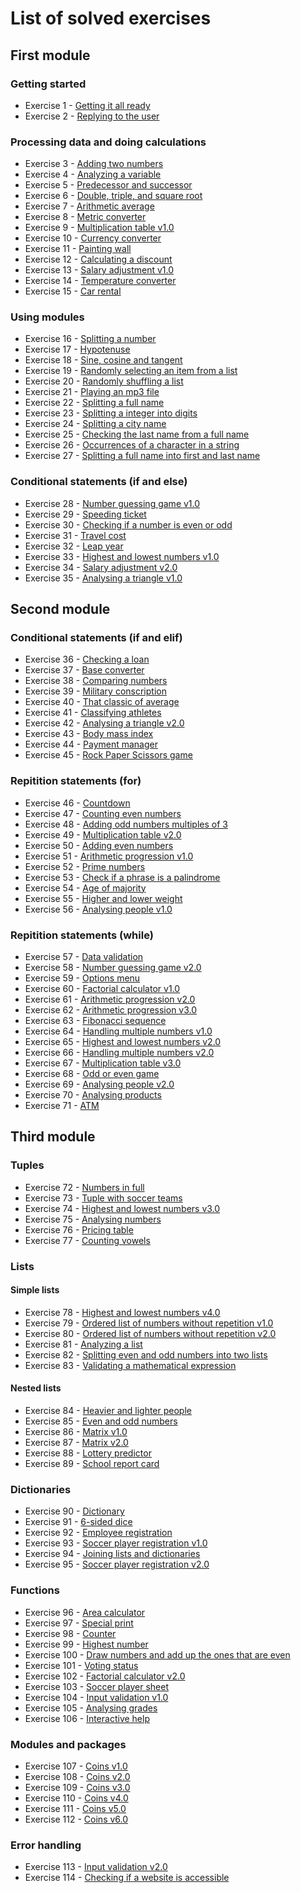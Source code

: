 # List of solved exercises

## First module

### Getting started

-   Exercise 1 - [Getting it all ready](https://github.com/felipe-coletti/python-course/blob/main/module-001/exercise-001.py)
-   Exercise 2 - [Replying to the user](https://github.com/felipe-coletti/python-course/blob/main/module-001/exercise-002.py)

### Processing data and doing calculations

-   Exercise 3 - [Adding two numbers](https://github.com/felipe-coletti/python-course/blob/main/module-001/exercise-003.py)
-   Exercise 4 - [Analyzing a variable](https://github.com/felipe-coletti/python-course/blob/main/module-001/exercise-004.py)
-   Exercise 5 - [Predecessor and successor](https://github.com/felipe-coletti/python-course/blob/main/module-001/exercise-005.py)
-   Exercise 6 - [Double, triple, and square root](https://github.com/felipe-coletti/python-course/blob/main/module-001/exercise-006.py)
-   Exercise 7 - [Arithmetic average](https://github.com/felipe-coletti/python-course/blob/main/module-001/exercise-007.py)
-   Exercise 8 - [Metric converter](https://github.com/felipe-coletti/python-course/blob/main/module-001/exercise-008.py)
-   Exercise 9 - [Multiplication table v1.0](https://github.com/felipe-coletti/python-course/blob/main/module-001/exercise-009.py)
-   Exercise 10 - [Currency converter](https://github.com/felipe-coletti/python-course/blob/main/module-001/exercise-010.py)
-   Exercise 11 - [Painting wall](https://github.com/felipe-coletti/python-course/blob/main/module-001/exercise-011.py)
-   Exercise 12 - [Calculating a discount](https://github.com/felipe-coletti/python-course/blob/main/module-001/exercise-012.py)
-   Exercise 13 - [Salary adjustment v1.0](https://github.com/felipe-coletti/python-course/blob/main/module-001/exercise-013.py)
-   Exercise 14 - [Temperature converter](https://github.com/felipe-coletti/python-course/blob/main/module-001/exercise-014.py)
-   Exercise 15 - [Car rental](https://github.com/felipe-coletti/python-course/blob/main/module-001/exercise-015.py)

### Using modules

-   Exercise 16 - [Splitting a number](https://github.com/felipe-coletti/python-course/blob/main/module-001/exercise-016.py)
-   Exercise 17 - [Hypotenuse](https://github.com/felipe-coletti/python-course/blob/main/module-001/exercise-017.py)
-   Exercise 18 - [Sine, cosine and tangent](https://github.com/felipe-coletti/python-course/blob/main/module-001/exercise-018.py)
-   Exercise 19 - [Randomly selecting an item from a list](https://github.com/felipe-coletti/python-course/blob/main/module-001/exercise-019.py)
-   Exercise 20 - [Randomly shuffling a list](https://github.com/felipe-coletti/python-course/blob/main/module-001/exercise-020.py)
-   Exercise 21 - [Playing an mp3 file](https://github.com/felipe-coletti/python-course/blob/main/module-001/exercise-021.py)
-   Exercise 22 - [Splitting a full name](https://github.com/felipe-coletti/python-course/blob/main/module-001/exercise-022.py)
-   Exercise 23 - [Splitting a integer into digits](https://github.com/felipe-coletti/python-course/blob/main/module-001/exercise-023.py)
-   Exercise 24 - [Splitting a city name](https://github.com/felipe-coletti/python-course/blob/main/module-001/exercise-024.py)
-   Exercise 25 - [Checking the last name from a full name](https://github.com/felipe-coletti/python-course/blob/main/module-001/exercise-025.py)
-   Exercise 26 - [Occurrences of a character in a string](https://github.com/felipe-coletti/python-course/blob/main/module-001/exercise-026.py)
-   Exercise 27 - [Splitting a full name into first and last name](https://github.com/felipe-coletti/python-course/blob/main/module-001/exercise-027.py)

### Conditional statements (if and else)

-   Exercise 28 - [Number guessing game v1.0](https://github.com/felipe-coletti/python-course/blob/main/module-001/exercise-028.py)
-   Exercise 29 - [Speeding ticket](https://github.com/felipe-coletti/python-course/blob/main/module-001/exercise-029.py)
-   Exercise 30 - [Checking if a number is even or odd](https://github.com/felipe-coletti/python-course/blob/main/module-001/exercise-030.py)
-   Exercise 31 - [Travel cost](https://github.com/felipe-coletti/python-course/blob/main/module-001/exercise-031.py)
-   Exercise 32 - [Leap year](https://github.com/felipe-coletti/python-course/blob/main/module-001/exercise-032.py)
-   Exercise 33 - [Highest and lowest numbers v1.0](https://github.com/felipe-coletti/python-course/blob/main/module-001/exercise-033.py)
-   Exercise 34 - [Salary adjustment v2.0](https://github.com/felipe-coletti/python-course/blob/main/module-001/exercise-034.py)
-   Exercise 35 - [Analysing a triangle v1.0](https://github.com/felipe-coletti/python-course/blob/main/module-001/exercise-035.py)

## Second module

### Conditional statements (if and elif)

-   Exercise 36 - [Checking a loan](https://github.com/felipe-coletti/python-course/blob/main/module-002/exercise-001.py)
-   Exercise 37 - [Base converter](https://github.com/felipe-coletti/python-course/blob/main/module-002/exercise-002.py)
-   Exercise 38 - [Comparing numbers](https://github.com/felipe-coletti/python-course/blob/main/module-002/exercise-003.py)
-   Exercise 39 - [Military conscription](https://github.com/felipe-coletti/python-course/blob/main/module-002/exercise-004.py)
-   Exercise 40 - [That classic of average](https://github.com/felipe-coletti/python-course/blob/main/module-002/exercise-005.py)
-   Exercise 41 - [Classifying athletes](https://github.com/felipe-coletti/python-course/blob/main/module-002/exercise-006.py)
-   Exercise 42 - [Analysing a triangle v2.0](https://github.com/felipe-coletti/python-course/blob/main/module-002/exercise-007.py)
-   Exercise 43 - [Body mass index](https://github.com/felipe-coletti/python-course/blob/main/module-002/exercise-008.py)
-   Exercise 44 - [Payment manager](https://github.com/felipe-coletti/python-course/blob/main/module-002/exercise-009.py)
-   Exercise 45 - [Rock Paper Scissors game](https://github.com/felipe-coletti/python-course/blob/main/module-002/exercise-010.py)

### Repitition statements (for)

-   Exercise 46 - [Countdown](https://github.com/felipe-coletti/python-course/blob/main/module-002/exercise-011.py)
-   Exercise 47 - [Counting even numbers](https://github.com/felipe-coletti/python-course/blob/main/module-002/exercise-012.py)
-   Exercise 48 - [Adding odd numbers multiples of 3](https://github.com/felipe-coletti/python-course/blob/main/module-002/exercise-013.py)
-   Exercise 49 - [Multiplication table v2.0](https://github.com/felipe-coletti/python-course/blob/main/module-002/exercise-014.py)
-   Exercise 50 - [Adding even numbers](https://github.com/felipe-coletti/python-course/blob/main/module-002/exercise-015.py)
-   Exercise 51 - [Arithmetic progression v1.0](https://github.com/felipe-coletti/python-course/blob/main/module-002/exercise-016.py)
-   Exercise 52 - [Prime numbers](https://github.com/felipe-coletti/python-course/blob/main/module-002/exercise-017.py)
-   Exercise 53 - [Check if a phrase is a palindrome](https://github.com/felipe-coletti/python-course/blob/main/module-002/exercise-018.py)
-   Exercise 54 - [Age of majority](https://github.com/felipe-coletti/python-course/blob/main/module-002/exercise-019.py)
-   Exercise 55 - [Higher and lower weight](https://github.com/felipe-coletti/python-course/blob/main/module-002/exercise-020.py)
-   Exercise 56 - [Analysing people v1.0](https://github.com/felipe-coletti/python-course/blob/main/module-002/exercise-021.py)

### Repitition statements (while)

-   Exercise 57 - [Data validation](https://github.com/felipe-coletti/python-course/blob/main/module-002/exercise-022.py)
-   Exercise 58 - [Number guessing game v2.0](https://github.com/felipe-coletti/python-course/blob/main/module-002/exercise-023.py)
-   Exercise 59 - [Options menu](https://github.com/felipe-coletti/python-course/blob/main/module-002/exercise-024.py)
-   Exercise 60 - [Factorial calculator v1.0](https://github.com/felipe-coletti/python-course/blob/main/module-002/exercise-025.py)
-   Exercise 61 - [Arithmetic progression v2.0](https://github.com/felipe-coletti/python-course/blob/main/module-002/exercise-026.py)
-   Exercise 62 - [Arithmetic progression v3.0](https://github.com/felipe-coletti/python-course/blob/main/module-002/exercise-027.py)
-   Exercise 63 - [Fibonacci sequence](https://github.com/felipe-coletti/python-course/blob/main/module-002/exercise-028.py)
-   Exercise 64 - [Handling multiple numbers v1.0](https://github.com/felipe-coletti/python-course/blob/main/module-002/exercise-029.py)
-   Exercise 65 - [Highest and lowest numbers v2.0](https://github.com/felipe-coletti/python-course/blob/main/module-002/exercise-030.py)
-   Exercise 66 - [Handling multiple numbers v2.0](https://github.com/felipe-coletti/python-course/blob/main/module-002/exercise-031.py)
-   Exercise 67 - [Multiplication table v3.0](https://github.com/felipe-coletti/python-course/blob/main/module-002/exercise-032.py)
-   Exercise 68 - [Odd or even game](https://github.com/felipe-coletti/python-course/blob/main/module-002/exercise-033.py)
-   Exercise 69 - [Analysing people v2.0](https://github.com/felipe-coletti/python-course/blob/main/module-002/exercise-034.py)
-   Exercise 70 - [Analysing products](https://github.com/felipe-coletti/python-course/blob/main/module-002/exercise-035.py)
-   Exercise 71 - [ATM](https://github.com/felipe-coletti/python-course/blob/main/module-002/exercise-036.py)

## Third module

### Tuples

-   Exercise 72 - [Numbers in full](https://github.com/felipe-coletti/python-course/blob/main/module-003/exercise-001.py)
-   Exercise 73 - [Tuple with soccer teams](https://github.com/felipe-coletti/python-course/blob/main/module-003/exercise-002.py)
-   Exercise 74 - [Highest and lowest numbers v3.0](https://github.com/felipe-coletti/python-course/blob/main/module-003/exercise-003.py)
-   Exercise 75 - [Analysing numbers](https://github.com/felipe-coletti/python-course/blob/main/module-003/exercise-004.py)
-   Exercise 76 - [Pricing table](https://github.com/felipe-coletti/python-course/blob/main/module-003/exercise-005.py)
-   Exercise 77 - [Counting vowels](https://github.com/felipe-coletti/python-course/blob/main/module-003/exercise-006.py)

### Lists

#### Simple lists

-   Exercise 78 - [Highest and lowest numbers v4.0](https://github.com/felipe-coletti/python-course/blob/main/module-003/exercise-007.py)
-   Exercise 79 - [Ordered list of numbers without repetition v1.0](https://github.com/felipe-coletti/python-course/blob/main/module-003/exercise-008.py)
-   Exercise 80 - [Ordered list of numbers without repetition v2.0](https://github.com/felipe-coletti/python-course/blob/main/module-003/exercise-009.py)
-   Exercise 81 - [Analyzing a list](https://github.com/felipe-coletti/python-course/blob/main/module-003/exercise-010.py)
-   Exercise 82 - [Splitting even and odd numbers into two lists](https://github.com/felipe-coletti/python-course/blob/main/module-003/exercise-011.py)
-   Exercise 83 - [Validating a mathematical expression](https://github.com/felipe-coletti/python-course/blob/main/module-003/exercise-012.py)

#### Nested lists

-   Exercise 84 - [Heavier and lighter people](https://github.com/felipe-coletti/python-course/blob/main/module-003/exercise-013.py)
-   Exercise 85 - [Even and odd numbers](https://github.com/felipe-coletti/python-course/blob/main/module-003/exercise-014.py)
-   Exercise 86 - [Matrix v1.0](https://github.com/felipe-coletti/python-course/blob/main/module-003/exercise-015.py)
-   Exercise 87 - [Matrix v2.0](https://github.com/felipe-coletti/python-course/blob/main/module-003/exercise-016.py)
-   Exercise 88 - [Lottery predictor](https://github.com/felipe-coletti/python-course/blob/main/module-003/exercise-017.py)
-   Exercise 89 - [School report card](https://github.com/felipe-coletti/python-course/blob/main/module-003/exercise-018.py)

### Dictionaries

-   Exercise 90 - [Dictionary](https://github.com/felipe-coletti/python-course/blob/main/module-003/exercise-019.py)
-   Exercise 91 - [6-sided dice](https://github.com/felipe-coletti/python-course/blob/main/module-003/exercise-020.py)
-   Exercise 92 - [Employee registration](https://github.com/felipe-coletti/python-course/blob/main/module-003/exercise-021.py)
-   Exercise 93 - [Soccer player registration v1.0](https://github.com/felipe-coletti/python-course/blob/main/module-003/exercise-022.py)
-   Exercise 94 - [Joining lists and dictionaries](https://github.com/felipe-coletti/python-course/blob/main/module-003/exercise-023.py)
-   Exercise 95 - [Soccer player registration v2.0](https://github.com/felipe-coletti/python-course/blob/main/module-003/exercise-024.py)

### Functions

-   Exercise 96 - [Area calculator](https://github.com/felipe-coletti/python-course/blob/main/module-003/exercise-025.py)
-   Exercise 97 - [Special print](https://github.com/felipe-coletti/python-course/blob/main/module-003/exercise-026.py)
-   Exercise 98 - [Counter](https://github.com/felipe-coletti/python-course/blob/main/module-003/exercise-027.py)
-   Exercise 99 - [Highest number](https://github.com/felipe-coletti/python-course/blob/main/module-003/exercise-028.py)
-   Exercise 100 - [Draw numbers and add up the ones that are even](https://github.com/felipe-coletti/python-course/blob/main/module-003/exercise-029.py)
-   Exercise 101 - [Voting status](https://github.com/felipe-coletti/python-course/blob/main/module-003/exercise-030.py)
-   Exercise 102 - [Factorial calculator v2.0](https://github.com/felipe-coletti/python-course/blob/main/module-003/exercise-031.py)
-   Exercise 103 - [Soccer player sheet](https://github.com/felipe-coletti/python-course/blob/main/module-003/exercise-032.py)
-   Exercise 104 - [Input validation v1.0](https://github.com/felipe-coletti/python-course/blob/main/module-003/exercise-033.py)
-   Exercise 105 - [Analysing grades](https://github.com/felipe-coletti/python-course/blob/main/module-003/exercise-034.py)
-   Exercise 106 - [Interactive help](https://github.com/felipe-coletti/python-course/blob/main/module-003/exercise-035.py)

### Modules and packages

-   Exercise 107 - [Coins v1.0](https://github.com/felipe-coletti/python-course/blob/main/module-003/exercise-036.py)
-   Exercise 108 - [Coins v2.0](https://github.com/felipe-coletti/python-course/blob/main/module-003/exercise-037.py)
-   Exercise 109 - [Coins v3.0](https://github.com/felipe-coletti/python-course/blob/main/module-003/exercise-038.py)
-   Exercise 110 - [Coins v4.0](https://github.com/felipe-coletti/python-course/blob/main/module-003/exercise-039.py)
-   Exercise 111 - [Coins v5.0](https://github.com/felipe-coletti/python-course/blob/main/module-003/exercise-040.py)
-   Exercise 112 - [Coins v6.0](https://github.com/felipe-coletti/python-course/blob/main/module-003/exercise-041.py)

### Error handling

-   Exercise 113 - [Input validation v2.0](https://github.com/felipe-coletti/python-course/blob/main/module-003/exercise-042.py)
-   Exercise 114 - [Checking if a website is accessible](https://github.com/felipe-coletti/python-course/blob/main/module-003/exercise-043.py)
